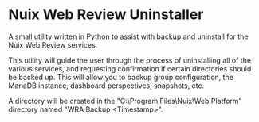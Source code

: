 # Nuix Web Review Uninstaller
A small utility written in Python to assist with backup and uninstall for the Nuix Web Review services. 

This utility will guide the user through the process of uninstalling all of the various services, and requesting confirmation if certain directories should be backed up. This will allow you to backup group configuration, the MariaDB instance, dashboard perspectives, snapshots, etc. 

A directory will be created in the "C:\Program Files\Nuix\Web Platform" directory named "WRA Backup \<Timestamp\>". 
